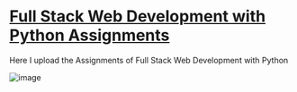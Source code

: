 # [Full Stack Web Development with Python Assignments](https://github.com/MohammadWasiq0786/Full-Stack-Web-Development-with-Python-Assignments)
Here I upload the Assignments of Full Stack Web Development with Python

![image](https://user-images.githubusercontent.com/57321948/196933065-4b16c235-f3b9-4391-9cfe-4affcec87c35.png) 

 
